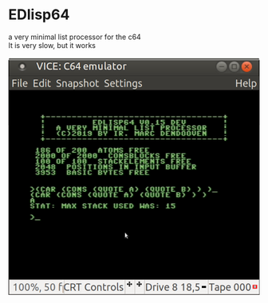 # EDlisp64
a very minimal list processor for the c64  
It is very slow, but it works

![screenshot](./edlisp015.png)
